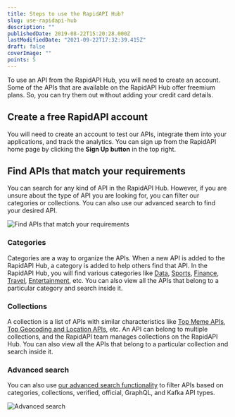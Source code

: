 ```yaml
---
title: Steps to use the RapidAPI Hub?
slug: use-rapidapi-hub
description: ""
publishedDate: 2019-08-22T15:20:28.000Z
lastModifiedDate: "2021-09-22T17:32:39.415Z"
draft: false
coverImage: ""
points: 5
---
```


To use an API from the RapidAPI Hub, you will need to create an account. Some of the APIs that are available on the RapidAPI Hub offer freemium plans. So, you can try them out without adding your credit card details.

## Create a free RapidAPI account

You will need to create an account to test our APIs, integrate them into your applications, and track the analytics. You can sign up from the RapidAPI home page by clicking the **Sign Up button** in the top right.

## Find APIs that match your requirements

You can search for any kind of API in the RapidAPI Hub. However, if you are unsure about the type of API you are looking for, you can filter our categories or collections. You can also use our advanced search to find your desired API.

![Find APIs that match your requirements](https://raw.githubusercontent.com/RapidAPI/DevRel-Stack-Data/dev/learn/courses/learn-rapidapi-hub-consumer/images/image1.png "Find APIs that match your requirements")

### Categories

Categories are a way to organize the APIs. When a new API is added to the RapidAPI Hub, a category is added to help others find that API. In the RapidAPI Hub, you will find various categories like [Data](https://rapidapi.com/category/Data), [Sports](https://rapidapi.com/category/Sports?utm_source=guides.rapidapi.com&utm_medium=DevRel&utm_campaign=DevRel), [Finance](https://rapidapi.com/category/Finance), [Travel](https://rapidapi.com/category/Travel?utm_source=guides.rapidapi.com&utm_medium=DevRel&utm_campaign=DevRel), [Entertainment](https://rapidapi.com/category/Entertainment?utm_source=guides.rapidapi.com&utm_medium=DevRel&utm_campaign=DevRel), etc. You can also view all the APIs that belong to a particular category and search inside it.

### Collections

A collection is a list of APIs with similar characteristics like [Top Meme APIs](https://rapidapi.com/collection/meme?utm_source=guides.rapidapi.com&utm_medium=DevRel&utm_campaign=DevRel), [Top Geocoding and Location APIs](https://rapidapi.com/collection/geocoding-location-apis?utm_source=guides.rapidapi.com&utm_medium=DevRel&utm_campaign=DevRel), etc. An API can belong to multiple collections, and the RapidAPI team manages collections on the RapidAPI Hub. You can also view all the APIs that belong to a particular collection and search inside it.

### Advanced search

You can also use [our advanced search functionality](https://rapidapi.com/search/weather?utm_source=guides.rapidapi.com&utm_medium=DevRel&utm_campaign=DevRel) to filter APIs based on categories, collections, verified, official, GraphQL, and Kafka API types.

![Advanced search](https://raw.githubusercontent.com/RapidAPI/DevRel-Stack-Data/dev/learn/courses/learn-rapidapi-hub-consumer/images/image2.png "Advanced search")
